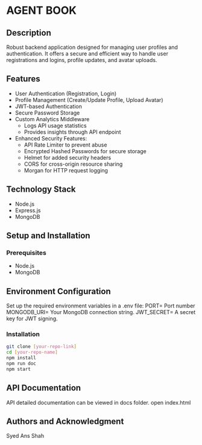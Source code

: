 # AGENT BOOK

## Description
Robust backend application designed for managing user profiles and authentication. It offers a secure and efficient way to handle user registrations and logins, profile updates, and avatar uploads.

## Features
- User Authentication (Registration, Login)
- Profile Management (Create/Update Profile, Upload Avatar)
- JWT-based Authentication
- Secure Password Storage
- Custom Analytics Middleware
  - Logs API usage statistics
  - Provides insights through API endpoint
- Enhanced Security Features:
  - API Rate Limiter to prevent abuse
  - Encrypted Hashed Passwords for secure storage
  - Helmet for added security headers
  - CORS for cross-origin resource sharing
  - Morgan for HTTP request logging

## Technology Stack
- Node.js
- Express.js
- MongoDB

## Setup and Installation

### Prerequisites
- Node.js
- MongoDB

## Environment Configuration
Set up the required environment variables in a .env file:
PORT=  Port number
MONGODB_URI= Your MongoDB connection string.
JWT_SECRET= A secret key for JWT signing.

### Installation
```bash
git clone [your-repo-link]
cd [your-repo-name]
npm install 
npm run doc
npm start
```

## API Documentation
API detailed documentation can be viewed in docs folder. open index.html

## Authors and Acknowledgment
Syed Ans Shah




